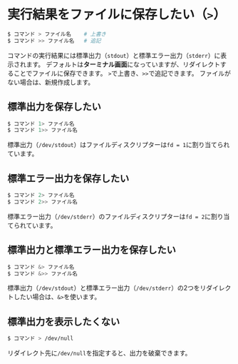 # 実行結果をファイルに保存したい（``>``）

```bash
$ コマンド > ファイル名    # 上書き
$ コマンド >> ファイル名   # 追記
```

コマンドの実行結果には標準出力（``stdout``）と標準エラー出力（``stderr``）に表示されます。
デフォルトは**ターミナル画面**になっていますが、リダイレクトすることでファイルに保存できます。
``>``で上書き、``>>``で追記できます。
ファイルがない場合は、新規作成します。

## 標準出力を保存したい

```bash
$ コマンド 1> ファイル名
$ コマンド 1>> ファイル名
```

標準出力（``/dev/stdout``）はファイルディスクリプターは``fd = 1``に割り当てられています。


## 標準エラー出力を保存したい

```bash
$ コマンド 2> ファイル名
$ コマンド 2>> ファイル名
```

標準エラー出力（``/dev/stderr``）のファイルディスクリプターは``fd = 2``に割り当てられています。

## 標準出力と標準エラー出力を保存したい

```bash
$ コマンド &> ファイル名
$ コマンド &>> ファイル名
```

標準出力（``/dev/stdout``）と標準エラー出力（``/dev/stderr``）の2つをリダイレクトしたい場合は、``&>``を使います。

## 標準出力を表示したくない

```bash
$ コマンド > /dev/null
```

リダイレクト先に``/dev/null``を指定すると、出力を破棄できます。
